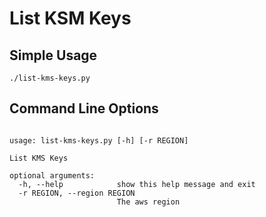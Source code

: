 List KSM Keys
=========

## Simple Usage

```
./list-kms-keys.py
```

## Command Line Options

```

usage: list-kms-keys.py [-h] [-r REGION]

List KMS Keys

optional arguments:
  -h, --help            show this help message and exit
  -r REGION, --region REGION
                        The aws region

```
